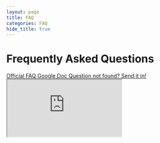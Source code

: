 ```yaml
---
layout: page
title: FAQ
categories: FAQ
hide_title: true
---
```


Frequently Asked Questions
===================================================

<div class="faq-btn">
  <a class="btn btn-primary btn-spec" data-toggle="tooltip" title="Official FAQ Google Doc" target="_blank" href="https://docs.google.com/document/d/1V5tE78N10McUq1xUOHV1RTVsOoYmiq_xt2PY1YI8bsU/pub">
    <span class="glyphicon glyphicon-list-alt"></span> Official FAQ Google Doc
  </a>

  <a class="btn btn-primary btn-spec" data-toggle="tooltip" title="Question Submission" target="_blank" href="https://www.oasis-open.org/committees/comments/index.php?wg_abbrev=cti">
    <span class="glyphicon glyphicon-envelope"></span> Question not found? Send it in!
  </a>
</div>

<div>
  <iframe class="faq" title="FAQ" src="https://docs.google.com/document/d/1V5tE78N10McUq1xUOHV1RTVsOoYmiq_xt2PY1YI8bsU/pub?embedded=true"></iframe>
</div>
